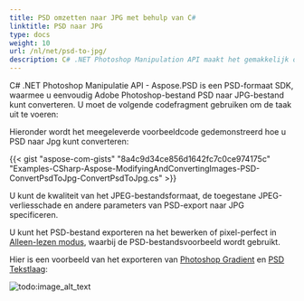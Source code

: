 ```yaml
---
title: PSD omzetten naar JPG met behulp van C#
linktitle: PSD naar JPG
type: docs
weight: 10
url: /nl/net/psd-to-jpg/
description: C# .NET Photoshop Manipulation API maakt het gemakkelijk om Adobe Photoshop-bestand PSD naar JPG-bestand te converteren. Bekijk de meegeleverde voorbeeldcode.
---
```


C# .NET Photoshop Manipulatie API - Aspose.PSD is een PSD-formaat SDK, waarmee u eenvoudig Adobe Photoshop-bestand PSD naar JPG-bestand kunt converteren. U moet de volgende codefragment gebruiken om de taak uit te voeren:

Hieronder wordt het meegeleverde voorbeeldcode gedemonstreerd hoe u PSD naar Jpg kunt converteren:

{{< gist "aspose-com-gists" "8a4c9d34ce856d1642fc7c0ce974175c" "Examples-CSharp-Aspose-ModifyingAndConvertingImages-PSD-ConvertPsdToJpg-ConvertPsdToJpg.cs" >}}

U kunt de kwaliteit van het JPEG-bestandsformaat, de toegestane JPEG-verliesschade en andere parameters van PSD-export naar JPG specificeren.

U kunt het PSD-bestand exporteren na het bewerken of pixel-perfect in [Alleen-lezen modus](https://reference.aspose.com/psd/net/aspose.psd.imageloadoptions/psdloadoptions/properties/readonlymode), waarbij de PSD-bestandsvoorbeeld wordt gebruikt.

Hier is een voorbeeld van het exporteren van [Photoshop Gradient](/psd/nl/net/support-of-fill-layers/) en [PSD Tekstlaag](/psd/nl/net/working-with-text-layers/):

![todo:image_alt_text](psd/nl-to-jpg_1.png)
